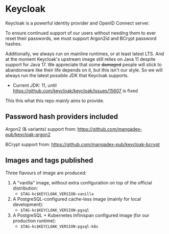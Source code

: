 # Keycloak

Keycloak is a powerful identity provider and OpenID Connect server.

To ensure continued support of our users without needing them to ever reset their passwords, we must support Argon2id and BCrypt password hashes.

Additionally, we always run on mainline runtimes, or at least latest LTS. And at the moment Keycloak's upstream image still relies on Java 11 despite support
for Java 17. We appreciate that some ~~damaged~~ people will stick to abandonware like their life depends on it, but this isn't our style. So we will always run
the latest possible JDK that Keycloak supports.

- Current JDK: 11, until https://github.com/keycloak/keycloak/issues/15607 is fixed

This this what this repo mainly aims to provide.

## Password hash providers included

Argon2 (& variants) support from: https://github.com/mangadex-pub/keycloak-argon2

BCrypt support from: https://github.com/mangadex-pub/keycloak-bcrypt

## Images and tags published

Three flavours of image are produced:

1. A "vanilla" image, without extra configuration on top of the official distribution:
    - `$TAG-kc$KEYCLOAK_VERSION-vanilla`
2. A PostgreSQL-configured cache-less image (mainly for local development):
    - `$TAG-kc$KEYCLOAK_VERSION-pgsql`
3. A PostgreSQL + Kubernetes Infinispan configured image (for our production runtime):
    - `$TAG-kc$KEYCLOAK_VERSION-pgsql-k8s`
